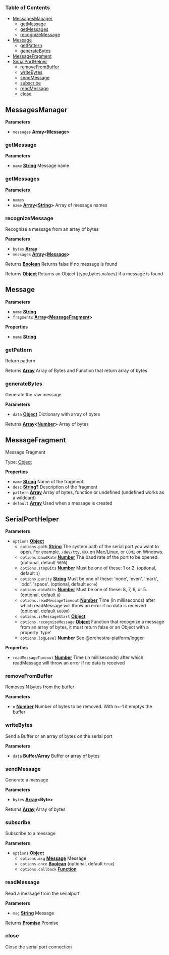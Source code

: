 <!-- Generated by documentation.js. Update this documentation by updating the source code. -->

### Table of Contents

-   [MessagesManager][1]
    -   [getMessage][2]
    -   [getMessages][3]
    -   [recognizeMessage][4]
-   [Message][5]
    -   [getPattern][6]
    -   [generateBytes][7]
-   [MessageFragment][8]
-   [SerialPortHelper][9]
    -   [removeFromBuffer][10]
    -   [writeBytes][11]
    -   [sendMessage][12]
    -   [subscribe][13]
    -   [readMessage][14]
    -   [close][15]

## MessagesManager

**Parameters**

-   `messages` **[Array][16]&lt;[Message][17]>** 

### getMessage

**Parameters**

-   `name` **[String][18]** Message name

### getMessages

**Parameters**

-   `names`  
-   `name` **[Array][16]&lt;[String][18]>** Array of message names

### recognizeMessage

Recognize a message from an array of bytes

**Parameters**

-   `bytes` **[Array][16]** 
-   `messages` **[Array][16]&lt;[Message][17]>** 

Returns **[Boolean][19]** Returns false if no message is found

Returns **[Object][20]** Returns an Object {type,bytes,values} if a message is found

## Message

**Parameters**

-   `name` **[String][18]** 
-   `fragments` **[Array][16]&lt;[MessageFragment][21]>** 

**Properties**

-   `name` **[String][18]** 

### getPattern

Return pattern

Returns **[Array][16]** Array of Bytes and Function that return array of bytes

### generateBytes

Generate the raw message

**Parameters**

-   `data` **[Object][20]** Dictionary with array of bytes

Returns **[Array][16]&lt;[Number][22]>** Array of bytes

## MessageFragment

Message Fragment

Type: [Object][20]

**Properties**

-   `name` **[String][18]** Name of the fragment
-   `desc` **[String][18]?** Description of the fragment
-   `pattern` **[Array][16]** Array of bytes, function or undefined (undefined works as a wildcard)
-   `default` **[Array][16]** Used when a message is created

## SerialPortHelper

**Parameters**

-   `options` **[Object][20]** 
    -   `options.path` **[String][18]** The system path of the serial port you want to open. For example, `/dev/tty.XXX` on Mac/Linux, or `COM1` on Windows.
    -   `options.baudRate` **[Number][22]** The baud rate of the port to be opened. (optional, default `9600`)
    -   `options.stopBits` **[Number][22]** Must be one of these: 1 or 2. (optional, default `1`)
    -   `options.parity` **[String][18]** Must be one of these: 'none', 'even', 'mark', 'odd', 'space'. (optional, default `none`)
    -   `options.dataBits` **[Number][22]** Must be one of these: 8, 7, 6, or 5. (optional, default `8`)
    -   `options.readMessageTimeout` **[Number][22]** Time (in milliseconds) after which readMessage will throw an error if no data is received (optional, default `60000`)
    -   `options.isMessageStart` **[Object][20]** 
    -   `options.recognizeMessage` **[Object][20]** Function that recognize a message from an array of bytes, it must return false or an Object with a property 'type'
    -   `options.logLevel` **[Number][22]** See @orchestra-platform/logger

**Properties**

-   `readMessageTimeout` **[Number][22]** Time (in milliseconds) after which readMessage will throw an error if no data is received

### removeFromBuffer

Removes N bytes from the buffer

**Parameters**

-   `n` **[Number][22]** Number of bytes to be removed. With n=-1 it emptys the buffer

### writeBytes

Send a Buffer or an array of bytes on the serial port

**Parameters**

-   `data` **Buffer/Array** Buffer or array of bytes

### sendMessage

Generate a message

**Parameters**

-   `bytes` **[Array][16]&lt;Byte>** 

Returns **[Array][16]** Array of bytes

### subscribe

Subscribe to a message

**Parameters**

-   `options` **[Object][20]** 
    -   `options.msg` **[Message][17]** Message
    -   `options.once` **[Boolean][19]**  (optional, default `true`)
    -   `options.callback` **[Function][23]** 

### readMessage

Read a message from the serialport

**Parameters**

-   `msg` **[String][18]** Message

Returns **[Promise][24]** Promise

### close

Close the serial port connection

[1]: #messagesmanager

[2]: #getmessage

[3]: #getmessages

[4]: #recognizemessage

[5]: #message

[6]: #getpattern

[7]: #generatebytes

[8]: #messagefragment

[9]: #serialporthelper

[10]: #removefrombuffer

[11]: #writebytes

[12]: #sendmessage

[13]: #subscribe

[14]: #readmessage

[15]: #close

[16]: https://developer.mozilla.org/docs/Web/JavaScript/Reference/Global_Objects/Array

[17]: #message

[18]: https://developer.mozilla.org/docs/Web/JavaScript/Reference/Global_Objects/String

[19]: https://developer.mozilla.org/docs/Web/JavaScript/Reference/Global_Objects/Boolean

[20]: https://developer.mozilla.org/docs/Web/JavaScript/Reference/Global_Objects/Object

[21]: #messagefragment

[22]: https://developer.mozilla.org/docs/Web/JavaScript/Reference/Global_Objects/Number

[23]: https://developer.mozilla.org/docs/Web/JavaScript/Reference/Statements/function

[24]: https://developer.mozilla.org/docs/Web/JavaScript/Reference/Global_Objects/Promise
